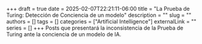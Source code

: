 +++ 
draft = true
date = 2025-02-07T22:21:11-06:00
title = "La Prueba de Turing: Detección de Conciencia de un modelo"
description = ""
slug = ""
authors = []
tags = []
categories = ["Artificial Intelligence"]
externalLink = ""
series = []
+++
Posts que presentará la inconsistencia de la Prueba de Turing ante la conciencia de un modelo de IA.
